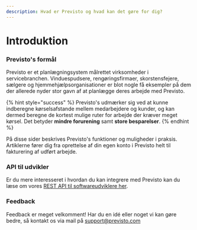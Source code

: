 ```yaml
---
description: Hvad er Previsto og hvad kan det gøre for dig?
---
```


# Introduktion

### Previsto's formål

Previsto er et planlægningsystem målrettet virksomheder i servicebranchen. Vinduespudsere, rengøringsfirmaer, skorstensfejere, sælgere og hjemmehjælpsorganisationer er blot nogle få eksempler på dem der allerede nyder stor gavn af at planlægge deres arbejde med Previsto.

{% hint style="success" %}
Previsto's udmærker sig ved at kunne indberegne kørselsafstande mellem medarbejdere og kunder, og kan dermed beregne de kortest mulige ruter for arbejde der kræver meget kørsel. Det betyder **mindre forurening** samt **store besparelser**.
{% endhint %}

På disse sider beskrives Previsto's funktioner og muligheder i praksis. Artiklerne fører dig fra oprettelse af din egen konto i Previsto helt til fakturering af udført arbejde.

### API til udvikler

Er du mere interesseret i hvordan du kan integrere med Previsto kan du læse om vores [REST API til softwareudviklere her](http://tech.previsto.com/).

### Feedback

Feedback er meget velkomment! Har du en idé eller noget vi kan gøre bedre, så kontakt os via mail på [support@previsto.com](mailto:support@previsto.com)  


